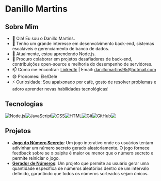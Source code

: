 # Danillo Martins

## Sobre Mim
- 👋 Olá! Eu sou o Danillo Martins.
- 👀 Tenho um grande interesse em desenvolvimento back-end, sistemas escaláveis e gerenciamento de banco de dados.
- 🌱 Atualmente, estou aprendendo Node.js.
- 💞️ Procuro colaborar em projetos desafiadores de back-end, contribuições open-source e melhoria do desempenho de servidores.
- 📫 Como me encontrar: [LinkedIn](https://www.linkedin.com/in/danillomartins/) | Email: danillomartins95@hotmail.com
- 😄 Pronomes: Ele/Dele
- ⚡ Curiosidade: Sou apaixonado por café, gosto de resolver problemas e adoro aprender novas habilidades tecnológicas!

## Tecnologias
<div style="display: flex; flex-wrap: wrap;">
  <img src="https://img.shields.io/badge/Node.js-43853D?style=for-the-badge&logo=node.js&logoColor=white" alt="Node.js">
  <img src="https://img.shields.io/badge/JavaScript-F7DF1E?style=for-the-badge&logo=javascript&logoColor=black" alt="JavaScript">
  <img src="https://img.shields.io/badge/CSS-239120?style=for-the-badge&logo=css3&logoColor=white" alt="CSS">
  <img src="https://img.shields.io/badge/HTML-239120?style=for-the-badge&logo=html5&logoColor=white" alt="HTML">
  <img src="https://img.shields.io/badge/Git-F05032?style=for-the-badge&logo=git&logoColor=white" alt="Git">
  <img src="https://img.shields.io/badge/GitHub-181717?style=for-the-badge&logo=github&logoColor=white" alt="GitHub">
  <img src="https://img.shields.io/badge/Java-ED8B00?style=for-the-badge&logo=java&logoColor=white">
</div>

## Projetos
- **[Jogo do Número Secreto](link-para-o-projeto)**: Um jogo interativo onde os usuários tentam adivinhar um número secreto gerado aleatoriamente. O jogo fornece feedback sobre se o palpite é maior ou menor que o número secreto e permite reiniciar o jogo.
- **[Gerador de Números](link-para-o-projeto)**: Um projeto que permite ao usuário gerar uma quantidade específica de números aleatórios dentro de um intervalo definido, garantindo que todos os números sorteados sejam únicos.

<!---
DanilloMartiins/DanilloMartiins é um ✨ repositório especial ✨ porque seu `README.md` (este arquivo) aparece no seu perfil do GitHub.
Você pode clicar no link de visualização para conferir suas mudanças.
--->
